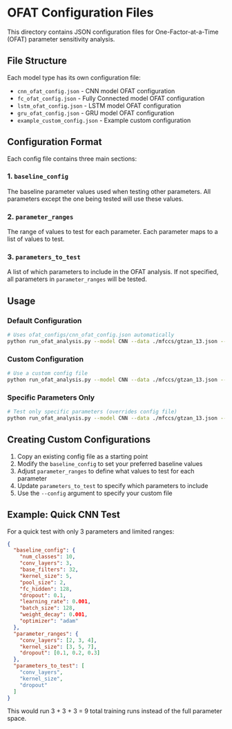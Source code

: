 # OFAT Configuration Files

This directory contains JSON configuration files for One-Factor-at-a-Time (OFAT) parameter sensitivity analysis.

## File Structure

Each model type has its own configuration file:
- `cnn_ofat_config.json` - CNN model OFAT configuration
- `fc_ofat_config.json` - Fully Connected model OFAT configuration  
- `lstm_ofat_config.json` - LSTM model OFAT configuration
- `gru_ofat_config.json` - GRU model OFAT configuration
- `example_custom_config.json` - Example custom configuration

## Configuration Format

Each config file contains three main sections:

### 1. `baseline_config`
The baseline parameter values used when testing other parameters. All parameters except the one being tested will use these values.

### 2. `parameter_ranges`
The range of values to test for each parameter. Each parameter maps to a list of values to test.

### 3. `parameters_to_test`
A list of which parameters to include in the OFAT analysis. If not specified, all parameters in `parameter_ranges` will be tested.

## Usage

### Default Configuration
```bash
# Uses ofat_configs/cnn_ofat_config.json automatically
python run_ofat_analysis.py --model CNN --data ./mfccs/gtzan_13.json --output ./output/ofat_analysis
```

### Custom Configuration
```bash
# Use a custom config file
python run_ofat_analysis.py --model CNN --data ./mfccs/gtzan_13.json --output ./output/ofat_analysis --config my_custom_config.json
```

### Specific Parameters Only
```bash
# Test only specific parameters (overrides config file)
python run_ofat_analysis.py --model CNN --data ./mfccs/gtzan_13.json --output ./output/ofat_analysis --params conv_layers kernel_size
```

## Creating Custom Configurations

1. Copy an existing config file as a starting point
2. Modify the `baseline_config` to set your preferred baseline values
3. Adjust `parameter_ranges` to define what values to test for each parameter
4. Update `parameters_to_test` to specify which parameters to include
5. Use the `--config` argument to specify your custom file

## Example: Quick CNN Test

For a quick test with only 3 parameters and limited ranges:

```json
{
  "baseline_config": {
    "num_classes": 10,
    "conv_layers": 3,
    "base_filters": 32,
    "kernel_size": 5,
    "pool_size": 2,
    "fc_hidden": 128,
    "dropout": 0.1,
    "learning_rate": 0.001,
    "batch_size": 128,
    "weight_decay": 0.001,
    "optimizer": "adam"
  },
  "parameter_ranges": {
    "conv_layers": [2, 3, 4],
    "kernel_size": [3, 5, 7],
    "dropout": [0.1, 0.2, 0.3]
  },
  "parameters_to_test": [
    "conv_layers",
    "kernel_size", 
    "dropout"
  ]
}
```

This would run 3 + 3 + 3 = 9 total training runs instead of the full parameter space.
